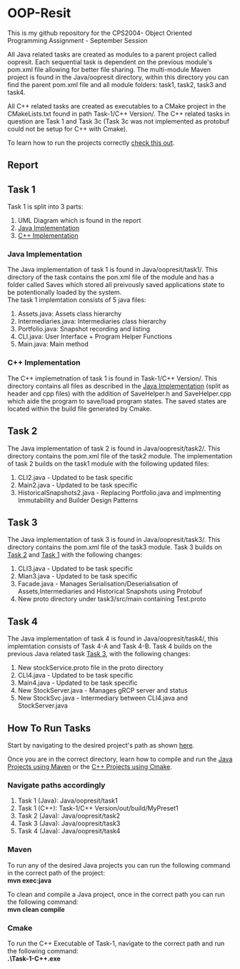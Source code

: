 # OOP-Resit

This is my github repository for the CPS2004- Object Oriented Programming Assignment - September Session

All Java related tasks are created as modules to a parent project called oopresit. Each sequential task is dependent on the previous module's pom.xml file allowing for better file sharing. The multi-module Maven project is found in the Java/oopresit directory, within this directory you can find the parent pom.xml file and all module folders: task1, task2, task3 and task4.

All C++ related tasks are created as executables to a CMake project in the CMakeLists.txt found in path Task-1/C++ Version/.  The C++ related tasks in question are Task 1 and Task 3c (Task 3c was not implemented as protobuf could not be setup for C++ with Cmake).

To learn how to run the projects correctly [check this out](#how-to-run-tasks).

## Report


## Task 1

Task 1 is split into 3 parts:
1. UML Diagram which is found in the report
2. [Java Implementation](#java-implementation) 
3. [C++ Implementation](#c-implementation)

### Java Implementation

The Java implementation of task 1 is found in Java/oopresit/task1/. This directory of the task contains the pon.xml file of the module and has a folder called Saves which stored all preivously saved applications state to be potentionally loaded by the system.  
The task 1 implemtation consists of 5 java files:  
1. Assets.java: Assets class hierarchy
2. Intermediaries.java: Intermediaries class hierarchy
3. Portfolio.java: Snapshot recording and listing
4. CLI.java: User Interface + Program Helper Functions
5. Main.java: Main method

### C++ Implementation
The C++ implemetnation of task 1 is found in Task-1/C++ Version/. This directory contains all files as described in the [Java Implementation](#java-implementation) (split as header and cpp files) with the addition of SaveHelper.h and SaveHelper.cpp which aide the program to save/load program states. The saved states are located within the build file generated by Cmake.

## Task 2

The Java implementation of task 2 is found in Java/oopresit/task2/. This directory contains the pom.xml file of the task2 module.  The implementation of task 2 builds on the task1 module with the following updated files:
1. CLI2.java - Updated to be task specific
2. Main2.java - Updated to be task specific
3. HistoricalSnapshots2.java - Replacing Portfolio.java and implmenting Immutability and Builder Design Patterns

## Task 3

The Java implementation of task 3 is found in Java/oopresit/task3/. This directory contains the pom.xml file of the task3 module.
Task 3 builds on [Task 2](#task-2) and [Task 1](#java-implementation) with the following changes:
1. CLI3.java - Updated to be task specific
2. Mian3.java - Updated to be task specific
3. Facade.java - Manages Serialisation/Deserialisation of Assets,Intermediaries and Historical Snapshots using Protobuf
3. New proto directory under task3/src/main containing Test.proto


## Task 4

The Java implementation of task 4 is found in Java/oopresit/task4/, this implemtation consists of Task 4-A and Task 4-B.  Task 4 builds on the previous Java related task [Task 3](#task-3), with the following changes:
1. New stockService.proto file in the proto directory
2. CLI4.java - Updated to be task specific
3. Main4.java - Updated to be task specific
4. New StockServer.java - Manages gRCP server and status
5. New StockSvc.java - Intermediary between CLI4.java and StockServer.java


## How To Run Tasks

Start by navigating to the desired project's path as shown [here](#navigate-paths-accordingly).

Once you are in the correct directory, learn how to compile and run the [Java Projects using Maven](#maven) or the [C++ Projects using Cmake](#cmake).

### Navigate paths accordingly
1. Task 1 (Java): Java/oopresit/task1
2. Task 1 (C++): Task-1/C++ Version/out/build/MyPreset1
3. Task 2 (Java): Java/oopresit/task2
4. Task 3 (Java): Java/oopresit/task3
5. Task 4 (Java): Java/oopresit/task4


### Maven

To run any of the desired Java projects you can run the following command in the correct path of the project: <br>**mvn exec:java**

To clean and compile a Java project, once in the correct path you can run the following command: <br>**mvn clean compile** 

### Cmake

To run the C++ Executable of Task-1, navigate to the correct path and run the following command:  
**.\Task-1-C++.exe**